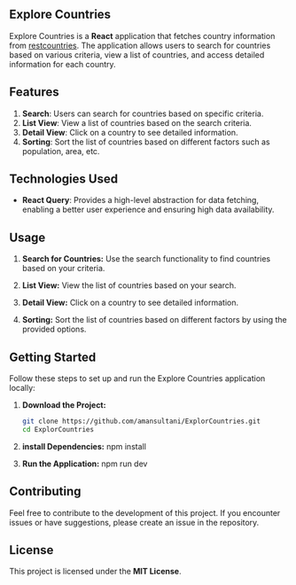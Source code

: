 ## Explore Countries

Explore Countries is a **React** application that fetches country information from [restcountries](https://restcountries.com/). The application allows users to search for countries based on various criteria, view a list of countries, and access detailed information for each country.

## Features

1. **Search**: Users can search for countries based on specific criteria.
2. **List View**: View a list of countries based on the search criteria.
3. **Detail View**: Click on a country to see detailed information.
4. **Sorting**: Sort the list of countries based on different factors such as population, area, etc.

## Technologies Used

- **React Query**: Provides a high-level abstraction for data fetching, enabling a better user experience and ensuring high data availability.

## Usage

1. **Search for Countries:**
   Use the search functionality to find countries based on your criteria.

2. **List View:**
   View the list of countries based on your search.

3. **Detail View:**
   Click on a country to see detailed information.

4. **Sorting:**
   Sort the list of countries based on different factors by using the provided options.

## Getting Started

Follow these steps to set up and run the Explore Countries application locally:

1. **Download the Project:**

   ```bash
   git clone https://github.com/amansultani/ExplorCountries.git
   cd ExplorCountries

   ```

2. **install Dependencies:**
   npm install

3. **Run the Application:**
   npm run dev

## Contributing

Feel free to contribute to the development of this project. If you encounter issues or have suggestions, please create an issue in the repository.

## License

This project is licensed under the **MIT License**.
